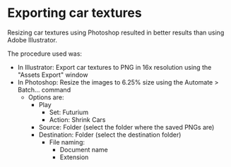 # Exporting car textures

Resizing car textures using Photoshop resulted in better results than using Adobe Illustrator.

The procedure used was:
- In Illustrator: Export car textures to PNG in 16x resolution using the "Assets Export" window
- In Photoshop: Resize the images to 6.25% size using the Automate > Batch... command
  - Options are:
    - Play
      - Set: Futurium
      - Action: Shrink Cars
    - Source: Folder (select the folder where the saved PNGs are)
    - Destination: Folder (select the destination folder)
      - File naming: 
        - Document name
        - Extension
